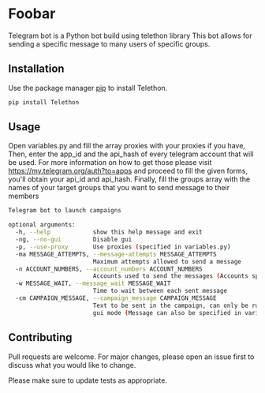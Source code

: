# Foobar

Telegram bot is a Python bot build using telethon library This bot allows for sending a specific message to many users
of specific groups.

## Installation

Use the package manager [pip](https://pip.pypa.io/en/stable/) to install Telethon.

```bash
pip install Telethon
```

## Usage

Open variables.py and fill the array proxies with your proxies if you have, Then, enter the app_id and the api_hash of
every telegram account that will be used. For more information on how to get those please
visit https://my.telegram.org/auth?to=apps
and proceed to fill the given forms, you'll obtain your api_id and api_hash. Finally, fill the groups array with the
names of your target groups that you want to send message to their members

```bash
Telegram bot to launch campaigns

optional arguments:
  -h, --help            show this help message and exit
  -ng, --no-gui         Disable gui
  -p, --use-proxy       Use proxies (specified in variables.py)
  -ma MESSAGE_ATTEMPTS, --message-attempts MESSAGE_ATTEMPTS
                        Maximum attempts allowed to send a message
  -n ACCOUNT_NUMBERS, --account_numbers ACCOUNT_NUMBERS
                        Accounts used to send the messages (Accounts specified in variables.py by their api_id and api_hash)
  -w MESSAGE_WAIT, --message_wait MESSAGE_WAIT
                        Time to wait between each sent message
  -cm CAMPAIGN_MESSAGE, --campaign_message CAMPAIGN_MESSAGE
                        Text to be sent in the campaign, can only be run on no
                        gui mode (Message can also be specified in variables.py)

```

## Contributing

Pull requests are welcome. For major changes, please open an issue first to discuss what you would like to change.

Please make sure to update tests as appropriate.
 